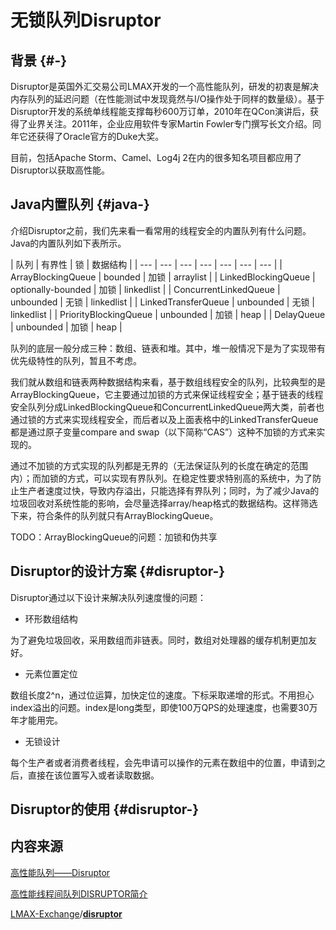 # 无锁队列Disruptor

## 背景 {#-}

Disruptor是英国外汇交易公司LMAX开发的一个高性能队列，研发的初衷是解决内存队列的延迟问题（在性能测试中发现竟然与I/O操作处于同样的数量级）。基于Disruptor开发的系统单线程能支撑每秒600万订单，2010年在QCon演讲后，获得了业界关注。2011年，企业应用软件专家Martin Fowler专门撰写长文介绍。同年它还获得了Oracle官方的Duke大奖。

目前，包括Apache Storm、Camel、Log4j 2在内的很多知名项目都应用了Disruptor以获取高性能。

## Java内置队列 {#java-}

介绍Disruptor之前，我们先来看一看常用的线程安全的内置队列有什么问题。Java的内置队列如下表所示。

| 队列 | 有界性 | 锁 | 数据结构 |
| --- | --- | --- | --- | --- | --- | --- |
| ArrayBlockingQueue | bounded | 加锁 | arraylist |
| LinkedBlockingQueue | optionally-bounded | 加锁 | linkedlist |
| ConcurrentLinkedQueue | unbounded | 无锁 | linkedlist |
| LinkedTransferQueue | unbounded | 无锁 | linkedlist |
| PriorityBlockingQueue | unbounded | 加锁 | heap |
| DelayQueue | unbounded | 加锁 | heap |

队列的底层一般分成三种：数组、链表和堆。其中，堆一般情况下是为了实现带有优先级特性的队列，暂且不考虑。

我们就从数组和链表两种数据结构来看，基于数组线程安全的队列，比较典型的是ArrayBlockingQueue，它主要通过加锁的方式来保证线程安全；基于链表的线程安全队列分成LinkedBlockingQueue和ConcurrentLinkedQueue两大类，前者也通过锁的方式来实现线程安全，而后者以及上面表格中的LinkedTransferQueue都是通过原子变量compare and swap（以下简称“CAS”）这种不加锁的方式来实现的。

通过不加锁的方式实现的队列都是无界的（无法保证队列的长度在确定的范围内）；而加锁的方式，可以实现有界队列。在稳定性要求特别高的系统中，为了防止生产者速度过快，导致内存溢出，只能选择有界队列；同时，为了减少Java的垃圾回收对系统性能的影响，会尽量选择array/heap格式的数据结构。这样筛选下来，符合条件的队列就只有ArrayBlockingQueue。

TODO：ArrayBlockingQueue的问题：加锁和伪共享

## Disruptor的设计方案 {#disruptor-}

Disruptor通过以下设计来解决队列速度慢的问题：

* 环形数组结构

为了避免垃圾回收，采用数组而非链表。同时，数组对处理器的缓存机制更加友好。

* 元素位置定位

数组长度2^n，通过位运算，加快定位的速度。下标采取递增的形式。不用担心index溢出的问题。index是long类型，即使100万QPS的处理速度，也需要30万年才能用完。

* 无锁设计

每个生产者或者消费者线程，会先申请可以操作的元素在数组中的位置，申请到之后，直接在该位置写入或者读取数据。

## Disruptor的使用 {#disruptor-}















## 内容来源

[高性能队列——Disruptor](https://tech.meituan.com/disruptor.html)

[高性能线程间队列DISRUPTOR简介](http://niceaz.com/%E9%AB%98%E6%80%A7%E8%83%BD%E7%BA%BF%E7%A8%8B%E9%97%B4%E9%98%9F%E5%88%97disruptor%E7%AE%80%E4%BB%8B/#more-189)

[LMAX-Exchange](https://github.com/LMAX-Exchange)/[**disruptor**](https://github.com/LMAX-Exchange/disruptor)[  
](http://niceaz.com/%E9%AB%98%E6%80%A7%E8%83%BD%E7%BA%BF%E7%A8%8B%E9%97%B4%E9%98%9F%E5%88%97disruptor%E7%AE%80%E4%BB%8B/#more-189)

